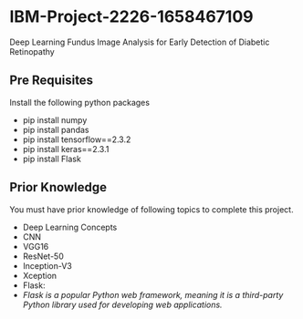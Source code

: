# IBM-Project-2226-1658467109
Deep Learning Fundus Image Analysis for Early Detection of Diabetic Retinopathy

## Pre Requisites
Install the following python packages
  * pip install numpy
  * pip install pandas
  * pip install tensorflow==2.3.2
  * pip install keras==2.3.1
  * pip install Flask

## Prior Knowledge
You must have prior knowledge of following topics to complete this project.
  * Deep Learning Concepts 
  * CNN
  * VGG16
  * ResNet-50
  * Inception-V3
  * Xception
  * Flask: 
  *  *Flask is a popular Python web framework, meaning it is a third-party Python library used for developing web applications.*

